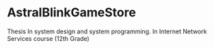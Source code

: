 # AstralBlinkGameStore
Thesis In system design and system programming. In Internet Network Services course (12th Grade)
